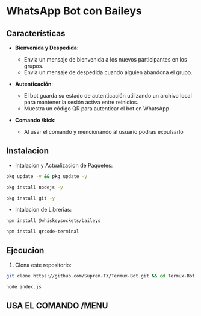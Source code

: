 # WhatsApp Bot con Baileys

## Características

- **Bienvenida y Despedida**:
  - Envia un mensaje de bienvenida a los nuevos participantes en los grupos.
  - Envia un mensaje de despedida cuando alguien abandona el grupo.

- **Autenticación**:
  - El bot guarda su estado de autenticación utilizando un archivo local para mantener la sesión activa entre reinicios.
  - Muestra un código QR para autenticar el bot en WhatsApp.

- **Comando /kick**:
  - Al usar el comando y mencionando al usuario podras expulsarlo
  
## Instalacion

- Intalacion y Actualizacion de Paquetes:
```bash
pkg update -y && pkg update -y
```
```bash
pkg install nodejs -y
```
```bash
pkg install git -y
```
- Intalacion de Librerias:
```bash
npm install @whiskeysockets/baileys
```
```bash
npm install qrcode-terminal
```
## Ejecucion

1. Clona este repositorio:
```bash
git clone https://github.com/Suprem-TX/Termux-Bot.git && cd Termux-Bot
```
```bash
node index.js
```

## USA EL COMANDO /MENU
